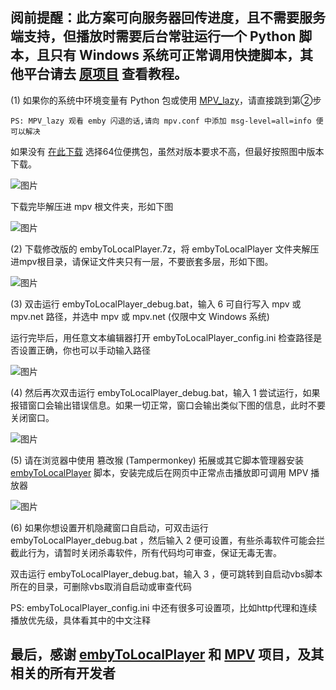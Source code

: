 ## 阅前提醒：此方案可向服务器回传进度，且不需要服务端支持，但播放时需要后台常驻运行一个 Python 脚本，且只有 Windows 系统可正常调用快捷脚本，其他平台请去 [原项目](https://github.com/kjtsune/embyToLocalPlayer) 查看教程。


(1) 如果你的系统中环境变量有 Python 包或使用 [MPV_lazy](https://github.com/hooke007/MPV_lazy)，请直接跳到第②步

    PS: MPV_lazy 观看 emby 闪退的话,请向 mpv.conf 中添加 msg-level=all=info 便可以解决

如果没有 [在此下载](https://www.python.org/downloads/windows/) 选择64位便携包，虽然对版本要求不高，但最好按照图中版本下载。

![图片](https://github.com/ZBound/mpv_config/assets/105804511/82f0adc6-2755-4124-9ba2-0c39640b3516)

下载完毕解压进 mpv 根文件夹，形如下图

![图片](https://github.com/ZBound/mpv_config/assets/105804511/91dae3ba-a45b-4196-8666-7c6b70fb1b5c)

(2) 下载修改版的 embyToLocalPlayer.7z，将 embyToLocalPlayer 文件夹解压进mpv根目录，请保证文件夹只有一层，不要嵌套多层，形如下图。

![图片](https://github.com/ZBound/mpv_config/assets/105804511/3f44e632-7ea1-459f-a976-8b7afc4a6e34)

(3) 双击运行 embyToLocalPlayer_debug.bat，输入 6 可自行写入 mpv 或 mpv.net 路径，并选中 mpv 或 mpv.net (仅限中文 Windows 系统)

运行完毕后，用任意文本编辑器打开 embyToLocalPlayer_config.ini 检查路径是否设置正确，你也可以手动输入路径

![图片](https://github.com/ZBound/mpv_config/assets/105804511/187140f7-340f-4f15-8d38-512348fa870d)

(4) 然后再次双击运行 embyToLocalPlayer_debug.bat，输入 1 尝试运行，如果报错窗口会输出错误信息。如果一切正常，窗口会输出类似下图的信息，此时不要关闭窗口。

![图片](https://github.com/ZBound/mpv_config/assets/105804511/3b489208-509c-4d7d-ad26-2991d9c9748d)

(5) 请在浏览器中使用 篡改猴 (Tampermonkey) 拓展或其它脚本管理器安装 [embyToLocalPlayer](https://greasyfork.org/zh-CN/scripts/448648) 脚本，安装完成后在网页中正常点击播放即可调用 MPV 播放器

![图片](https://github.com/ZBound/mpv_config/assets/105804511/1ea4d674-bd13-4eaf-876f-9b0b2fc8893f)

(6) 如果你想设置开机隐藏窗口自启动，可双击运行 embyToLocalPlayer_debug.bat ，然后输入 2 便可设置，有些杀毒软件可能会拦截此行为，请暂时关闭杀毒软件，所有代码均可审查，保证无毒无害。

双击运行 embyToLocalPlayer_debug.bat，输入 3 ，便可跳转到自启动vbs脚本所在的目录，可删除vbs取消自启动或审查代码


PS: embyToLocalPlayer_config.ini 中还有很多可设置项，比如http代理和连续播放优先级，具体看其中的中文注释


## 最后，感谢 [embyToLocalPlayer](https://github.com/kjtsune/embyToLocalPlayer) 和 [MPV](https://mpv.io/) 项目，及其相关的所有开发者


